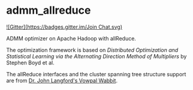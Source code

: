 admm_allreduce
==============
[![Gitter](https://badges.gitter.im/Join Chat.svg)](https://gitter.im/BaiGang/admm_allreduce?utm_source=badge&utm_medium=badge&utm_campaign=pr-badge&utm_content=badge)

ADMM optimizer on Apache Hadoop with allReduce.

The optimization framework is based on *Distributed Optimization and Statistical Learning via the Alternating Direction Method of Multipliers* by Stephen Boyd et al.

The allReduce interfaces and the cluster spanning tree structure support are from [Dr. John Langford's Vowpal Wabbit](https://github.com/JohnLangford/vowpal_wabbit). 


